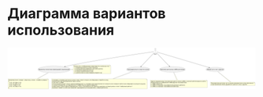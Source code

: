 # Диаграмма вариантов использования
<a name="class">![Image alt](https://github.com/mseleznevv/avm_fool_game/blob/main/docs/sourses/UseCaseSource.png)</a>
